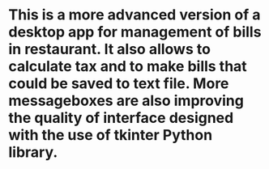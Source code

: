 # This is a more advanced version of a desktop app for management of bills in restaurant. It also allows to calculate tax and to make bills that could be saved to text file. More messageboxes are also improving the quality of interface designed with the use of tkinter Python library.